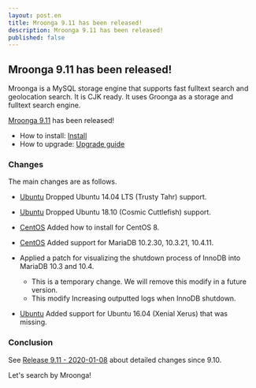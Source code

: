 ```yaml
---
layout: post.en
title: Mroonga 9.11 has been released!
description: Mroonga 9.11 has been released!
published: false
---
```


## Mroonga 9.11 has been released!

Mroonga is a MySQL storage engine that supports fast fulltext search
and geolocation search. It is CJK ready. It uses Groonga as a storage
and fulltext search engine.

[Mroonga 9.11](/docs/news.html#release-9-11) has been released!

* How to install: [Install](/docs/install.html)
* How to upgrade: [Upgrade guide](/docs/upgrade.html)

### Changes

The main changes are as follows.

  * [Ubuntu](/docs/install/ubuntu) Dropped Ubuntu 14.04 LTS (Trusty Tahr) support.

  * [Ubuntu](/docs/install/ubuntu) Dropped Ubuntu 18.10 (Cosmic Cuttlefish) support.

  * [CentOS](/docs/install/centos) Added how to install for CentOS 8.

  * [CentOS](/docs/install/centos) Added support for MariaDB 10.2.30, 10.3.21, 10.4.11.

  * Applied a patch for visualizing the shutdown process of InnoDB into MariaDB 10.3 and 10.4.

    * This is a temporary change. We will remove this modify in a future version.
    * This modify Increasing outputted logs when InnoDB shutdown.

  * [Ubuntu](/docs/install/ubuntu) Added support for Ubuntu 16.04 (Xenial Xerus) that was missing.

### Conclusion

See [Release 9.11 - 2020-01-08](/docs/news.html#release-9-11) about detailed changes since 9.10.

Let's search by Mroonga!
